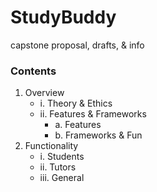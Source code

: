 # StudyBuddy
capstone proposal, drafts, &amp; info

### Contents
1. Overview
   - i. Theory & Ethics
   - ii. Features & Frameworks
     - a. Features
     - b. Frameworks & Fun
2. Functionality
   - i. Students
   - ii. Tutors
   - iii. General
